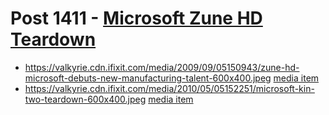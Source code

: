 # Post 1411 - [Microsoft Zune HD Teardown](https://www.ifixit.com/News/1411/microsoft-zune-hd-teardown)

- https://valkyrie.cdn.ifixit.com/media/2009/09/05150943/zune-hd-microsoft-debuts-new-manufacturing-talent-600x400.jpeg [media item](media-28624.md)
- https://valkyrie.cdn.ifixit.com/media/2010/05/05152251/microsoft-kin-two-teardown-600x400.jpeg [media item](media-28545.md)